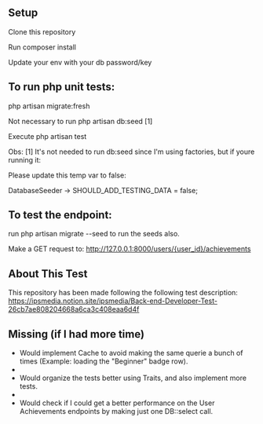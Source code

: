 ## Setup
Clone this repository

Run composer install

Update your env with your db password/key

## To run php unit tests: 
php artisan migrate:fresh

Not necessary to run php artisan db:seed [1]

Execute php artisan test

Obs:
[1] It's not needed to run db:seed since I'm using factories, but if youre running it:

Please update this temp var to false:

DatabaseSeeder -> SHOULD_ADD_TESTING_DATA = false;

## To test the endpoint:
run php artisan migrate --seed to run the seeds also.

Make a GET request to: http://127.0.0.1:8000/users/{user_id}/achievements

## About This Test

This repository has been made following the following test description: https://ipsmedia.notion.site/ipsmedia/Back-end-Developer-Test-26cb7ae808204668a6ca3c408eaa6d4f

## Missing (if I had more time)

- Would implement Cache to avoid making the same querie a bunch of times (Example: loading the "Beginner" badge row).
- 
- Would organize the tests better using Traits, and also implement more tests.
- 
- Would check if I could get a better performance on the User Achievements endpoints by making just one DB::select call.
